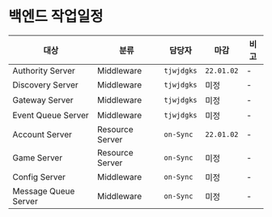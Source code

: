 # 백엔드 작업일정

|대상|분류|담당자|마감|비고|
|-|-|-|-|-|
|Authority Server|Middleware|`tjwjdgks`|`22.01.02`|-|
|Discovery Server|Middleware|`tjwjdgks`|미정|-|
|Gateway Server|Middleware|`tjwjdgks`|미정|-|
|Event Queue Server|Middleware|`tjwjdgks`|미정|-|
|Account Server|Resource Server|`on-Sync`|`22.01.02`|-|
|Game Server|Resource Server|`on-Sync`|미정|-|
|Config Server|Middleware|`on-Sync`|미정|-|
|Message Queue Server|Middleware|`on-Sync`|미정|-|
